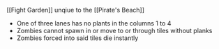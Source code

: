 [[Fight Garden]] unqiue to the [[Pirate's Beach]]

- One of three lanes has no plants in the columns 1 to 4
- Zombies cannot spawn in or move to or through tiles without planks
- Zombies forced into said tiles die instantly